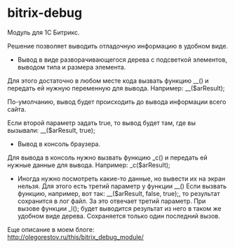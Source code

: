 bitrix-debug
============
Модуль для 1С Битрикс.

Решение позволяет выводить отладочную информацию в удобном виде.

* Вывод в виде разворачивающегося дерева с подсветкой элементов, выводом типа и размера элемента.

Для этого достаточно в любом месте кода вызвать функцию __() и передать ей нужную переменную для вывода.
Например: __($arResult);

По-умолчанию, вывод будет происходить до вывода информации всего сайта.

Если второй параметр задать true, то вывод будет там, где вы вызывали: __($arResult, true);

*  Вывод в консоль браузера.

Для вывода в консоль нужно вызвать функцию _c() и передать ей нужные данные для вывода.
Например: _c($arResult);

* Иногда нужно посмотреть какие-то данные, но вывести их на экран нельзя.
Для этого есть третий параметр у функции __()
Если вызвать функцию, например, вот так: __($arResult, false, true);, то результат сохранится в лог файл. За это отвечает третий параметр.
При вызове функции _l(); будет выводится результат из него в таком же удобном виде дерева. Сохраняется только один последний вызов.

Еще описание в моем блоге: http://olegorestov.ru/this/bitrix_debug_module/